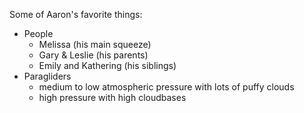 Some of Aaron's favorite things:
- People
    - Melissa (his main squeeze)
    - Gary & Leslie (his parents)
    - Emily and Kathering (his siblings)
- Paragliders
    - medium to low atmospheric pressure with lots of puffy clouds
    - high pressure with high cloudbases
  

